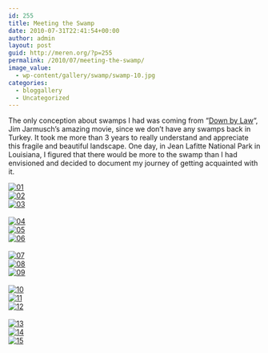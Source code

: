 ```yaml
---
id: 255
title: Meeting the Swamp
date: 2010-07-31T22:41:54+00:00
author: admin
layout: post
guid: http://meren.org/?p=255
permalink: /2010/07/meeting-the-swamp/
image_value:
  - wp-content/gallery/swamp/swamp-10.jpg
categories:
  - bloggallery
  - Uncategorized
---
```

The only conception about swamps I had was coming from &#8220;[Down by Law](http://www.imdb.com/title/tt0090967/)&#8220;, Jim Jarmusch&#8217;s amazing movie, since we don&#8217;t have any swamps back in Turkey. It took me more than 3 years to really understand and appreciate this fragile and beautiful landscape. One day, in Jean Lafitte National Park in Louisiana, I figured that there would be more to the swamp than I had envisioned and decided to document my journey of getting acquainted with it.


<div id="ngg-image-1" class="ngg-gallery-thumbnail-box" style="width:100%;" >
<div class="ngg-gallery-thumbnail" >
<a href="{{ site.baseurl }}/images/meeting-the-swamp-swamp-01.jpg" title=" " rel="lightbox[set_1]" >
<img title="01" alt="01" src="{{ site.baseurl }}/images/meeting-the-swamp-swamp-01.jpg" >
</a>
</div>
</div>


 
<div id="ngg-image-2" class="ngg-gallery-thumbnail-box" style="width:100%;" >
<div class="ngg-gallery-thumbnail" >
<a href="{{ site.baseurl }}/images/meeting-the-swamp-swamp-02.jpg" title=" " rel="lightbox[set_1]" >
<img title="02" alt="02" src="{{ site.baseurl }}/images/meeting-the-swamp-swamp-02.jpg" >
</a>
</div>
</div>


 
<div id="ngg-image-3" class="ngg-gallery-thumbnail-box" style="width:100%;" >
<div class="ngg-gallery-thumbnail" >
<a href="{{ site.baseurl }}/images/meeting-the-swamp-swamp-03.jpg" title=" " rel="lightbox[set_1]" >
<img title="03" alt="03" src="{{ site.baseurl }}/images/meeting-the-swamp-swamp-03.jpg" >
</a>
</div>
</div>

<br style="clear: both" />

 
<div id="ngg-image-4" class="ngg-gallery-thumbnail-box" style="width:100%;" >
<div class="ngg-gallery-thumbnail" >
<a href="{{ site.baseurl }}/images/meeting-the-swamp-swamp-04.jpg" title=" " rel="lightbox[set_1]" >
<img title="04" alt="04" src="{{ site.baseurl }}/images/meeting-the-swamp-swamp-04.jpg" >
</a>
</div>
</div>


 
<div id="ngg-image-5" class="ngg-gallery-thumbnail-box" style="width:100%;" >
<div class="ngg-gallery-thumbnail" >
<a href="{{ site.baseurl }}/images/meeting-the-swamp-swamp-05.jpg" title=" " rel="lightbox[set_1]" >
<img title="05" alt="05" src="{{ site.baseurl }}/images/meeting-the-swamp-swamp-05.jpg" >
</a>
</div>
</div>


 
<div id="ngg-image-6" class="ngg-gallery-thumbnail-box" style="width:100%;" >
<div class="ngg-gallery-thumbnail" >
<a href="{{ site.baseurl }}/images/meeting-the-swamp-swamp-06.jpg" title=" " rel="lightbox[set_1]" >
<img title="06" alt="06" src="{{ site.baseurl }}/images/meeting-the-swamp-swamp-06.jpg" >
</a>
</div>
</div>

<br style="clear: both" />

 
<div id="ngg-image-7" class="ngg-gallery-thumbnail-box" style="width:100%;" >
<div class="ngg-gallery-thumbnail" >
<a href="{{ site.baseurl }}/images/meeting-the-swamp-swamp-07.jpg" title=" " rel="lightbox[set_1]" >
<img title="07" alt="07" src="{{ site.baseurl }}/images/meeting-the-swamp-swamp-07.jpg" >
</a>
</div>
</div>


 
<div id="ngg-image-8" class="ngg-gallery-thumbnail-box" style="width:100%;" >
<div class="ngg-gallery-thumbnail" >
<a href="{{ site.baseurl }}/images/meeting-the-swamp-swamp-08.jpg" title=" " rel="lightbox[set_1]" >
<img title="08" alt="08" src="{{ site.baseurl }}/images/meeting-the-swamp-swamp-08.jpg" >
</a>
</div>
</div>


 
<div id="ngg-image-9" class="ngg-gallery-thumbnail-box" style="width:100%;" >
<div class="ngg-gallery-thumbnail" >
<a href="{{ site.baseurl }}/images/meeting-the-swamp-swamp-09.jpg" title=" " rel="lightbox[set_1]" >
<img title="09" alt="09" src="{{ site.baseurl }}/images/meeting-the-swamp-swamp-09.jpg" >
</a>
</div>
</div>

<br style="clear: both" />

 
<div id="ngg-image-10" class="ngg-gallery-thumbnail-box" style="width:100%;" >
<div class="ngg-gallery-thumbnail" >
<a href="{{ site.baseurl }}/images/meeting-the-swamp-swamp-10.jpg" title=" " rel="lightbox[set_1]" >
<img title="10" alt="10" src="{{ site.baseurl }}/images/meeting-the-swamp-swamp-10.jpg" >
</a>
</div>
</div>


 
<div id="ngg-image-11" class="ngg-gallery-thumbnail-box" style="width:100%;" >
<div class="ngg-gallery-thumbnail" >
<a href="{{ site.baseurl }}/images/meeting-the-swamp-swamp-11.jpg" title=" " rel="lightbox[set_1]" >
<img title="11" alt="11" src="{{ site.baseurl }}/images/meeting-the-swamp-swamp-11.jpg" >
</a>
</div>
</div>


 
<div id="ngg-image-12" class="ngg-gallery-thumbnail-box" style="width:100%;" >
<div class="ngg-gallery-thumbnail" >
<a href="{{ site.baseurl }}/images/meeting-the-swamp-swamp-12.jpg" title=" " rel="lightbox[set_1]" >
<img title="12" alt="12" src="{{ site.baseurl }}/images/meeting-the-swamp-swamp-12.jpg" >
</a>
</div>
</div>

<br style="clear: both" />

 
<div id="ngg-image-13" class="ngg-gallery-thumbnail-box" style="width:100%;" >
<div class="ngg-gallery-thumbnail" >
<a href="{{ site.baseurl }}/images/meeting-the-swamp-swamp-13.jpg" title=" " rel="lightbox[set_1]" >
<img title="13" alt="13" src="{{ site.baseurl }}/images/meeting-the-swamp-swamp-13.jpg" >
</a>
</div>
</div>


 
<div id="ngg-image-14" class="ngg-gallery-thumbnail-box" style="width:100%;" >
<div class="ngg-gallery-thumbnail" >
<a href="{{ site.baseurl }}/images/meeting-the-swamp-swamp-14.jpg" title=" " rel="lightbox[set_1]" >
<img title="14" alt="14" src="{{ site.baseurl }}/images/meeting-the-swamp-swamp-14.jpg" >
</a>
</div>
</div>


 
<div id="ngg-image-15" class="ngg-gallery-thumbnail-box" style="width:100%;" >
<div class="ngg-gallery-thumbnail" >
<a href="{{ site.baseurl }}/images/meeting-the-swamp-swamp-15.jpg" title=" " rel="lightbox[set_1]" >
<img title="15" alt="15" src="{{ site.baseurl }}/images/meeting-the-swamp-swamp-15.jpg" >
</a>
</div>
</div>

